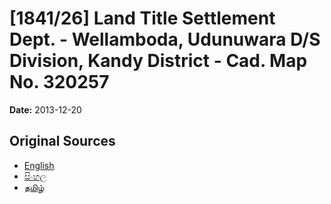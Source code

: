 # [1841/26] Land Title Settlement Dept. - Wellamboda, Udunuwara D/S Division, Kandy District - Cad. Map No. 320257

**Date:** 2013-12-20

## Original Sources

- [English](https://documents.gov.lk/view/extra-gazettes/2013/12/1841-26_E.pdf)
- [සිංහල](https://documents.gov.lk/view/extra-gazettes/2013/12/1841-26_S.pdf)
- [தமிழ்](https://documents.gov.lk/view/extra-gazettes/2013/12/1841-26_T.pdf)
